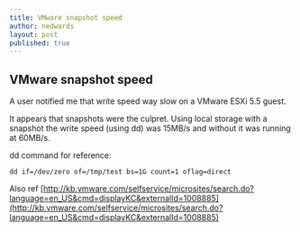 ```yaml
---
title: VMware snapshot speed
author: nedwards
layout: post
published: true
---
```


## VMware snapshot speed

A user notified me that write speed way slow on a VMware ESXi 5.5 guest.

It appears that snapshots were the culpret. Using local storage with a snapshot the write speed (using dd) was 15MB/s and without it was running at 60MB/s.

dd command for reference:
	
	dd if=/dev/zero of=/tmp/test bs=1G count=1 oflag=direct

Also ref [http://kb.vmware.com/selfservice/microsites/search.do?language=en_US&cmd=displayKC&externalId=1008885](http://kb.vmware.com/selfservice/microsites/search.do?language=en_US&cmd=displayKC&externalId=1008885)
